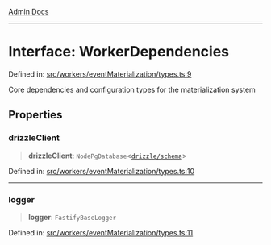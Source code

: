 [Admin Docs](/)

***

# Interface: WorkerDependencies

Defined in: [src/workers/eventMaterialization/types.ts:9](https://github.com/gautam-divyanshu/talawa-api/blob/de42235531e11387f0ad0479547630845dbc8b37/src/workers/eventMaterialization/types.ts#L9)

Core dependencies and configuration types for the materialization system

## Properties

### drizzleClient

> **drizzleClient**: `NodePgDatabase`\<[`drizzle/schema`](../../../../drizzle/schema/README.md)\>

Defined in: [src/workers/eventMaterialization/types.ts:10](https://github.com/gautam-divyanshu/talawa-api/blob/de42235531e11387f0ad0479547630845dbc8b37/src/workers/eventMaterialization/types.ts#L10)

***

### logger

> **logger**: `FastifyBaseLogger`

Defined in: [src/workers/eventMaterialization/types.ts:11](https://github.com/gautam-divyanshu/talawa-api/blob/de42235531e11387f0ad0479547630845dbc8b37/src/workers/eventMaterialization/types.ts#L11)
